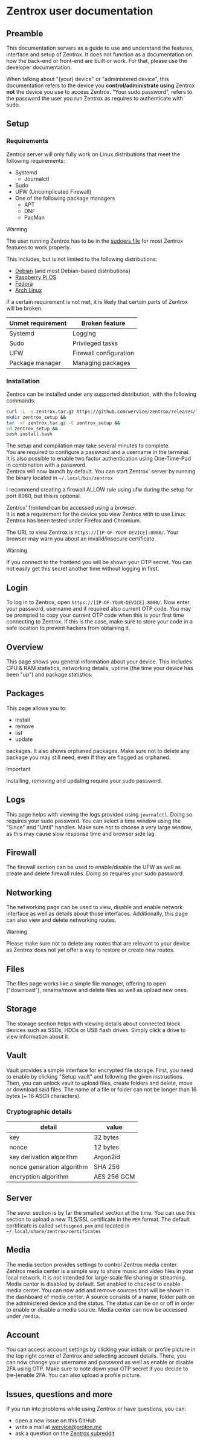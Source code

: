# Zentrox user documentation
## Preamble
This documentation servers as a guide to use and understand the features, interface and setup of Zentrox.
It does not function as a documentation on how the back-end or front-end are built or work. For that, please
use the developer documentation.

When talking about "(your) device" or "administered device", this documentation refers to the device you **control/administrate using** Zentrox **not** the device you use to access Zentrox.
"Your sudo password", refers to the password the user you run Zentrox as requires to authenticate with sudo.

## Setup
### Requirements
Zentrox server will only fully work on Linux distributions that meet the following requirements:
- Systemd
    - Journalctl
- Sudo
- UFW (Uncomplicated Firewall)
- One of the following package managers
    - APT
    - DNF
    - PacMan
> [!WARNING]
> The user running Zentrox has to be in the [sudoers file](https://en.wikipedia.org/wiki/Sudo#Configuration) for most Zentrox features to work properly.

This includes, but is not limited to the following distributions:
- [Debian](https://debian.org/) (and most Debian-based distributions)
- [Raspberry Pi OS](https://www.raspberrypi.com/software/)
- [Fedora](https://fedoraproject.org/server/)
- [Arch Linux](https://archlinux.org/)

If a certain requirement is not met, it is likely that certain parts of Zentrox will be broken.

|Unmet requirement|Broken feature|
|-----------------|--------------|
|Systemd          |Logging       |
|Sudo             |Privileged tasks|
|UFW              |Firewall configuration|
|Package manager  |Managing packages|

### Installation
Zentrox can be installed under any supported distribution, with the following commands:
```bash
curl -L -o zentrox.tar.gz https://github.com/wervice/zentrox/releases/latest/download/zentrox.tar.gz &&
mkdir zentrox_setup &&
tar -xf zentrox.tar.gz -C zentrox_setup &&
cd zentrox_setup &&
bash install.bash
```
The setup and compilation may take several minutes to complete.  
You are required to configure a password and a username in the terminal.  
It is also possible to enable two factor authentication using One-Time-Pad in combination with a password.  
Zentrox will now launch by default. You can start Zentrox' server by running the binary located in `~/.local/bin/zentrox`

I recommend creating a firewall ALLOW rule using ufw during the setup for port 8080, but this is optional.

Zentrox' frontend can be accessed using a browser.   
It is **not** a requirement for the device you view Zentrox with to use Linux.   
Zentrox has been tested under Firefox and Chromium.

The URL to view Zentrox is `https://[IP-OF-YOUR-DEVICE]:8080/`. Your browser may warn you about an invalid/insecure certificate.
> [!WARNING]
> If you connect to the frontend you will be shown your OTP secret.
> You can not easily get this secret another time without logging in first.

## Login
To log in to Zentrox, open `https://[IP-OF-YOUR-DEVICE]:8080/`. Now enter your password, username and if required also current OTP code.
You may be prompted to copy your current OTP code when this is your first time connecting to Zentrox. If this is the case, make sure to store your code in a safe location to prevent hackers from obtaining it.

## Overview
This page shows you general information about your device. This includes CPU & RAM statistics, networking details, uptime (the time your device has been "up") and package statistics.

## Packages
This page allows you to:
- install
- remove
- list
- update

packages.
It also shows orphaned packages. Make sure not to delete any package you may still need, even if they are flagged as orphaned.
> [!IMPORTANT]
> Installing, removing and updating require your sudo password.

## Logs
This page helps with viewing the logs provided using `journalctl`. Doing so requires your sudo password.
You can select a time window using the "Since" and "Until" handles. Make sure not to choose a very large window, as this may cause slow response time and browser side lag.

## Firewall
The firewall section can be used to enable/disable the UFW as well as create and delete firewall rules.
Doing so requires your sudo password.

## Networking
The networking page can be used to view, disable and enable network interface as well as details about those interfaces. 
Additionally, this page can also view and delete networking routes. 
> [!WARNING]
> Please make sure not to delete any routes that are relevant to your device as Zentrox does not *yet* offer a way to restore or create new routes.

## Files
The files page works like a simple file manager, offering to open ("download"), rename/move and delete files as well as upload new ones.

## Storage
The storage section helps with viewing details about connected block devices such as SSDs, HDDs or USB flash drives.
Simply click a drive to view information about it.

## Vault
Vault provides a simple interface for encrypted file storage.
First, you need to enable by clicking "Setup vault" and following the given instructions.
Then, you can unlock vault to upload files, create folders and delete, move or download said files.
The name of a file or folder can not be longer than 16 bytes (~ 16 ASCII characters).

### Cryptographic details
|detail|value|
|------|-----|
|key|32 bytes|
|nonce|12 bytes|
|key derivation algorithm|Argon2id|
|nonce generation algorithm|SHA 256|
|encryption algorithm|AES 256 GCM|

## Server
The sever section is by far the smallest section at the time.
You can use this section to upload a new TLS/SSL certificate in the `PEM` format.
The default certificate is called `selfsigned.pem` and located in `~/.local/share/zentrox/certificates`

## Media
The media section provides settings to control Zentrox media center.
Zentrox media center is a simple way to share music and video files in your local network. It is *not* intended for large-scale file sharing or streaming. 
Media center is disabled by default. Set enabled to checked to enable media center.
You can now add and remove sources that will be shown in the dashboard of media center.
A source consists of a name, folder path on the administered device and the status. The status can be on or off in order to enable or disable a media source.
Media center can now be accessed under `/media`.

## Account
You can access account settings by clicking your initials or profile picture in the top right corner of Zentrox and selecting account details.
There, you can now change your username and password as well as enable or disable 2FA using OTP.
Make sure to note down your OTP secret if you decide to (re-)enable 2FA.
You can also upload a profile picture.

## Issues, questions and more
If you run into problems while using Zentrox or have questions, you can:
- open a new issue on this GitHub
- write a mail at [wervice@proton.me](mailto:wervice@proton.me)
- ask a question on the [Zentrox subreddit](https://reddit.com/r/Zentrox)

